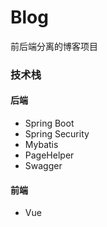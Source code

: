 # Blog

前后端分离的博客项目

### 技术栈
#### 后端
- Spring Boot
- Spring Security
- Mybatis
- PageHelper
- Swagger

#### 前端
- Vue
